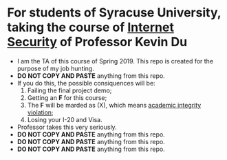 # For students of **Syracuse University**, taking the course of [Internet Security](http://www.cis.syr.edu/~wedu/Teaching/InternetSecurity/) of Professor Kevin Du
* I am the TA of this course of Spring 2019. This repo is created for the purpose of my job hunting. 
* **DO NOT COPY AND PASTE** anything from this repo. 
* If you do this, the possible consiquences will be:
  1. Failing the final project demo;
  2. Getting an **F** for this course;
  3. The **F** will be marded as (X), which means [academic integrity violation](http://coursecatalog.syr.edu/content.php?catoid=3&navoid=270);
  4. Losing your I-20 and Visa.
* Professor takes this very seriously. 
* **DO NOT COPY AND PASTE** anything from this repo. 
* **DO NOT COPY AND PASTE** anything from this repo. 
* **DO NOT COPY AND PASTE** anything from this repo. 
